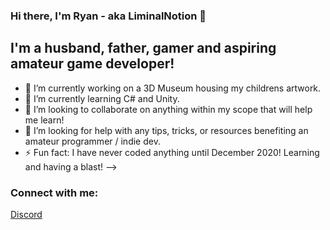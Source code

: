 ### Hi there, I'm Ryan - aka LiminalNotion 👋

##  I'm a husband, father, gamer and aspiring amateur game developer!

- 🔭 I’m currently working on a 3D Museum housing my childrens artwork.
- 🌱 I’m currently learning C# and Unity.
- 👯 I’m looking to collaborate on anything within my scope that will help me learn!
- 🤔 I’m looking for help with any tips, tricks, or resources benefiting an amateur programmer / indie dev.
- ⚡ Fun fact: I have never coded anything until December 2020!  Learning and having a blast!
-->

###  Connect with me:

[Discord][discord]

<br  />
<br  />

[discord]: https://discord.gg/T22Vdsk56r
